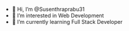 - 👋 Hi, I’m @Susenthraprabu31
- 👀 I’m interested in Web Development
- 🌱 I’m currently learning Full Stack Developer


